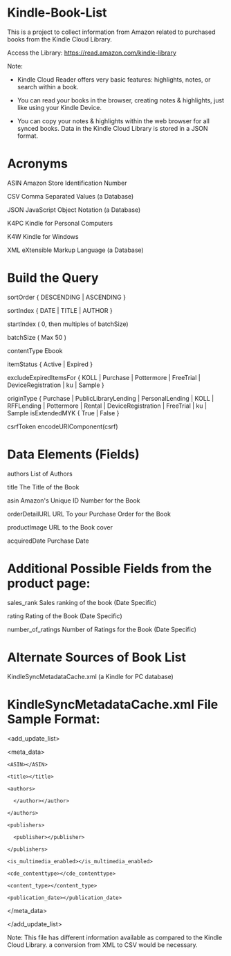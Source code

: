 # Kindle-Book-List

This is a project to collect information from Amazon related to purchased books from the Kindle Cloud Library.

Access the Library: https://read.amazon.com/kindle-library

Note:

- Kindle Cloud Reader offers very basic features: highlights, notes, or search within a book.

- You can read your books in the browser, creating notes & highlights, just like using your Kindle Device.

- You can copy your notes & highlights within the web browser for all synced books.
Data in the Kindle Cloud Library is stored in a JSON format.

# Acronyms

ASIN Amazon Store Identification Number

CSV Comma Separated Values (a Database)

JSON  JavaScript Object Notation (a Database)

K4PC Kindle for Personal Computers

K4W Kindle for Windows

XML eXtensible Markup Language (a Database)

# Build the Query

sortOrder { DESCENDING | ASCENDING }

sortIndex { DATE | TITLE | AUTHOR }

startIndex <StartIndex> ( 0, then multiples of batchSize)

batchSize <bsize> ( Max 50 )

contentType Ebook

itemStatus { Active | Expired }

excludeExpiredItemsFor { KOLL | Purchase | Pottermore | FreeTrial | DeviceRegistration | ku | Sample }

originType { Purchase | PublicLibraryLending | PersonalLending | KOLL | RFFLending | Pottermore | Rental | DeviceRegistration | FreeTrial | ku | Sample
isExtendedMYK { True | False }

csrfToken encodeURIComponent(csrf)

# Data Elements (Fields)

authors List of Authors

title The Title of the Book

asin Amazon's Unique ID Number for the Book

orderDetailURL URL To your Purchase Order for the Book

productImage URL to the Book cover

acquiredDate Purchase Date

# Additional Possible Fields from the product page:

sales_rank Sales ranking of the book (Date Specific)

rating Rating of the Book (Date Specific)

number_of_ratings Number of Ratings for the Book (Date Specific)

# Alternate Sources of Book List
KindleSyncMetadataCache.xml (a Kindle for PC database)

# KindleSyncMetadataCache.xml File Sample Format:
<add_update_list>

  <meta_data>

    <ASIN></ASIN>

    <title></title>

    <authors>

      </author></author>

    </authors>

    <publishers>

      <publisher></publisher>

    </publishers>

    <is_multimedia_enabled></is_multimedia_enabled>

    <cde_contenttype></cde_contenttype>

    <content_type></content_type>

    <publication_date></publication_date>

  </meta_data>

</add_update_list>

Note: This file has different information available as compared to the Kindle Cloud Library. a conversion from XML to CSV would be necessary.

